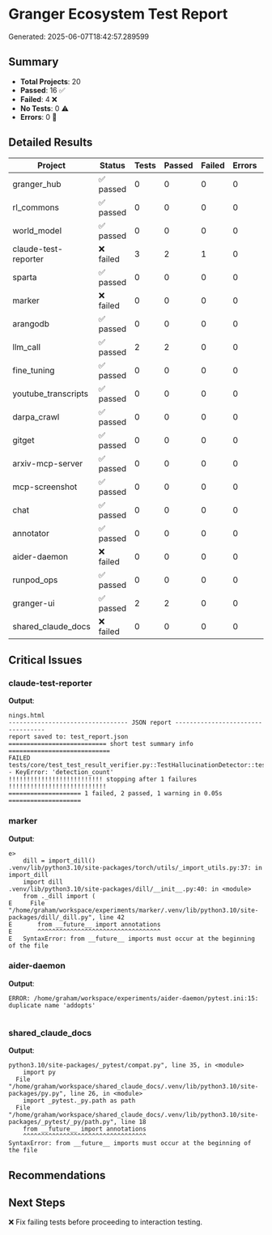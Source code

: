 # Granger Ecosystem Test Report
Generated: 2025-06-07T18:42:57.289599

## Summary

- **Total Projects**: 20
- **Passed**: 16 ✅
- **Failed**: 4 ❌
- **No Tests**: 0 ⚠️
- **Errors**: 0 🚨

## Detailed Results

| Project | Status | Tests | Passed | Failed | Errors | Duration |
|---------|--------|-------|--------|--------|--------|----------|
| granger_hub | ✅ passed | 0 | 0 | 0 | 0 | 0.12s |
| rl_commons | ✅ passed | 0 | 0 | 0 | 0 | 0.08s |
| world_model | ✅ passed | 0 | 0 | 0 | 0 | 0.10s |
| claude-test-reporter | ❌ failed | 3 | 2 | 1 | 0 | 0.05s |
| sparta | ✅ passed | 0 | 0 | 0 | 0 | 0.12s |
| marker | ❌ failed | 0 | 0 | 0 | 0 | 0.00s |
| arangodb | ✅ passed | 0 | 0 | 0 | 0 | 1.02s |
| llm_call | ✅ passed | 2 | 2 | 0 | 0 | 0.03s |
| fine_tuning | ✅ passed | 0 | 0 | 0 | 0 | 0.31s |
| youtube_transcripts | ✅ passed | 0 | 0 | 0 | 0 | 0.12s |
| darpa_crawl | ✅ passed | 0 | 0 | 0 | 0 | 1.91s |
| gitget | ✅ passed | 0 | 0 | 0 | 0 | 6.33s |
| arxiv-mcp-server | ✅ passed | 0 | 0 | 0 | 0 | 0.12s |
| mcp-screenshot | ✅ passed | 0 | 0 | 0 | 0 | 0.06s |
| chat | ✅ passed | 0 | 0 | 0 | 0 | 0.57s |
| annotator | ✅ passed | 0 | 0 | 0 | 0 | 0.07s |
| aider-daemon | ❌ failed | 0 | 0 | 0 | 0 | 0.00s |
| runpod_ops | ✅ passed | 0 | 0 | 0 | 0 | 1.81s |
| granger-ui | ✅ passed | 2 | 2 | 0 | 0 | 0.01s |
| shared_claude_docs | ❌ failed | 0 | 0 | 0 | 0 | 0.00s |

## Critical Issues

### claude-test-reporter

**Output**:
```
nings.html
--------------------------------- JSON report ----------------------------------
report saved to: test_report.json
=========================== short test summary info ============================
FAILED tests/core/test_test_result_verifier.py::TestHallucinationDetector::test_check_response_basic - KeyError: 'detection_count'
!!!!!!!!!!!!!!!!!!!!!!!!!! stopping after 1 failures !!!!!!!!!!!!!!!!!!!!!!!!!!!
==================== 1 failed, 2 passed, 1 warning in 0.05s ====================

```

### marker

**Output**:
```
e>
    dill = import_dill()
.venv/lib/python3.10/site-packages/torch/utils/_import_utils.py:37: in import_dill
    import dill
.venv/lib/python3.10/site-packages/dill/__init__.py:40: in <module>
    from ._dill import (
E     File "/home/graham/workspace/experiments/marker/.venv/lib/python3.10/site-packages/dill/_dill.py", line 42
E       from __future__ import annotations
E       ^^^^^^^^^^^^^^^^^^^^^^^^^^^^^^^^^^
E   SyntaxError: from __future__ imports must occur at the beginning of the file

```

### aider-daemon

**Output**:
```
ERROR: /home/graham/workspace/experiments/aider-daemon/pytest.ini:15: duplicate name 'addopts'


```

### shared_claude_docs

**Output**:
```
python3.10/site-packages/_pytest/compat.py", line 35, in <module>
    import py
  File "/home/graham/workspace/shared_claude_docs/.venv/lib/python3.10/site-packages/py.py", line 26, in <module>
    import _pytest._py.path as path
  File "/home/graham/workspace/shared_claude_docs/.venv/lib/python3.10/site-packages/_pytest/_py/path.py", line 18
    from __future__ import annotations
    ^^^^^^^^^^^^^^^^^^^^^^^^^^^^^^^^^^
SyntaxError: from __future__ imports must occur at the beginning of the file

```


## Recommendations


## Next Steps

❌ Fix failing tests before proceeding to interaction testing.
